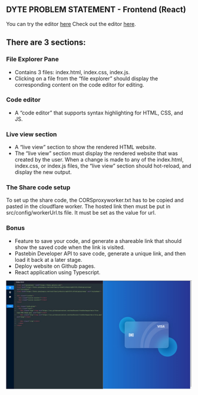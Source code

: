 ## DYTE PROBLEM STATEMENT - Frontend (React)
You can try the editor [here](https://lool-6b320.web.app/)
Check out the editor [here](https://github.com/ngmars/React_code_editor/edit/main/README.md).

## There are 3 sections:

### File Explorer Pane
 - Contains 3 files: index.html, index.css, index.js.
 - Clicking on a file from the “file explorer” should display the corresponding content on the code editor for editing.

### Code editor
-  A “code editor” that supports syntax highlighting for HTML, CSS, and JS.

### Live view section
 - A “live view” section to show the rendered HTML website.
 - The “live view” section must display the rendered website that was created by the user. When a change is made to any of the index.html, index.css, or index.js files, the “live view” section should hot-reload, and display the new output.

### The Share code setup
To set up the share code, the CORSproxyworker.txt has to be copied and pasted in the cloudflare worker. The hosted link then must be put in src/config/workerUrl.ts file. 
It must be set as the value for url.


### Bonus
- Feature to save your code, and generate a shareable link that should show the saved code when the link is visited. 
- Pastebin Developer API to save code, generate a unique link, and then load it back at a later stage.
- Deploy website on Github pages.
- React application using Typescript.

![preview](https://github.com/ngmars/React_code_editor/blob/main/img1.jpeg?raw=true)
